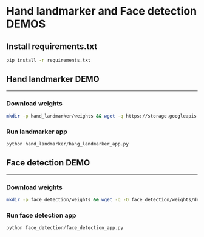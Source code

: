 # Hand landmarker and Face detection DEMOS

## Install requirements.txt
```bash
pip install -r requirements.txt
```


## Hand landmarker DEMO
---
### Download weights
```bash
mkdir -p hand_landmarker/weights && wget -q https://storage.googleapis.com/mediapipe-models/hand_landmarker/hand_landmarker/float16/1/hand_landmarker.task -O hand_landmarker/weights/hand_landmarker.task
```

### Run landmarker app
```python
python hand_landmarker/hang_landmarker_app.py
```

## Face detection DEMO
---

### Download weights
```bash
mkdir -p face_detection/weights && wget -q -O face_detection/weights/detector.tflite -q https://storage.googleapis.com/mediapipe-models/face_detector/blaze_face_short_range/float16/1/blaze_face_short_range.tflite
```

### Run face detection app
```python
python face_detection/face_detection_app.py
```